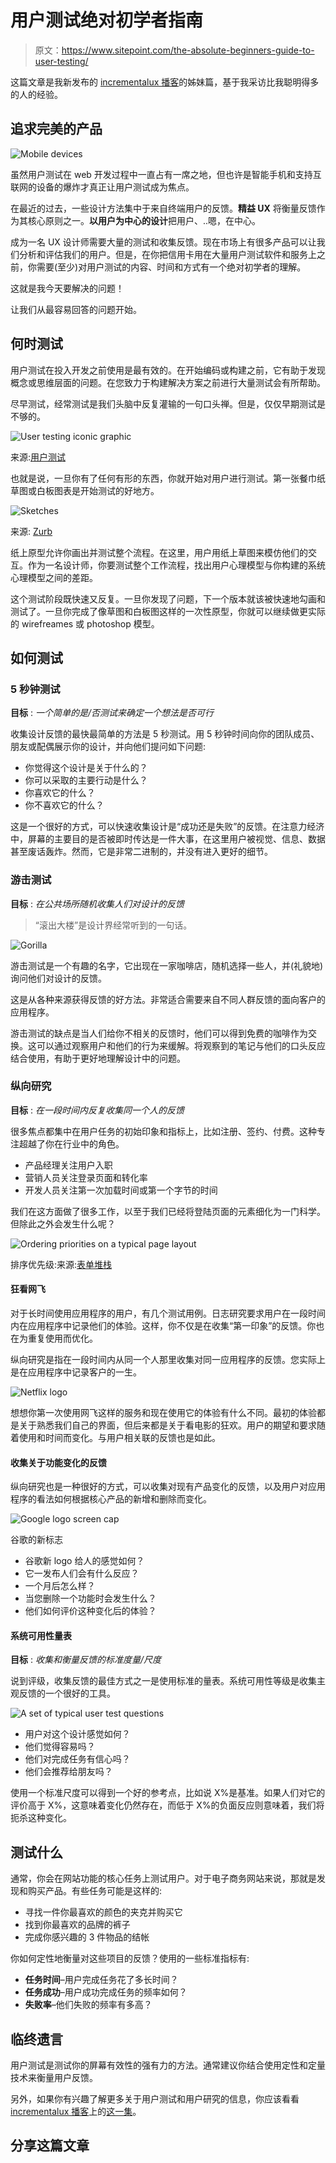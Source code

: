 # 用户测试绝对初学者指南

> 原文：<https://www.sitepoint.com/the-absolute-beginners-guide-to-user-testing/>

这篇文章是我新发布的 [incrementalux 播客](http://incrementalux.com/podcast)的姊妹篇，基于我采访比我聪明得多的人的经验。

## 追求完美的产品

![Mobile devices](img/f635c997dd358c5ddde439bc3f8fdd5b.png)

虽然用户测试在 web 开发过程中一直占有一席之地，但也许是智能手机和支持互联网的设备的爆炸才真正让用户测试成为焦点。

在最近的过去，一些设计方法集中于来自终端用户的反馈。**精益 UX** 将衡量反馈作为其核心原则之一。**以用户为中心的设计**把用户、..嗯，在中心。

成为一名 UX 设计师需要大量的测试和收集反馈。现在市场上有很多产品可以让我们分析和评估我们的用户。但是，在你把信用卡用在大量用户测试软件和服务上之前，你需要(至少)对用户测试的内容、时间和方式有一个绝对初学者的理解。

这就是我今天要解决的问题！

让我们从最容易回答的问题开始。

## 何时测试

用户测试在投入开发之前使用是最有效的。在开始编码或构建之前，它有助于发现概念或思维层面的问题。在您致力于构建解决方案之前进行大量测试会有所帮助。

尽早测试，经常测试是我们头脑中反复灌输的一句口头禅。但是，仅仅早期测试是不够的。

![User testing iconic graphic](img/937670f16221572d646c102f13bc892f.png)

来源:[用户测试](https://www.usertesting.com/blog/2015/04/14/4-reasons-why-you-should-user-test-your-product/)

也就是说，一旦你有了任何有形的东西，你就开始对用户进行测试。第一张餐巾纸草图或白板图表是开始测试的好地方。

![Sketches](img/65f5cecdc417a2e326de4a1af7fc9967.png)

来源: [Zurb](http://zurb.com/article/917/how-much-life-does-the-paper-napkin-sketc)

纸上原型允许你画出并测试整个流程。在这里，用户用纸上草图来模仿他们的交互。作为一名设计师，你要测试整个工作流程，找出用户心理模型与你构建的系统心理模型之间的差距。

这个测试阶段既快速又反复。一旦你发现了问题，下一个版本就该被快速地勾画和测试了。一旦你完成了像草图和白板图这样的一次性原型，你就可以继续做更实际的 wirefreames 或 photoshop 模型。

## 如何测试

### 5 秒钟测试

**目标** : *一个简单的是/否测试来确定一个想法是否可行*

收集设计反馈的最快最简单的方法是 5 秒测试。用 5 秒钟时间向你的团队成员、朋友或配偶展示你的设计，并向他们提问如下问题:

*   你觉得这个设计是关于什么的？
*   你可以采取的主要行动是什么？
*   你喜欢它的什么？
*   你不喜欢它的什么？

这是一个很好的方式，可以快速收集设计是“成功还是失败”的反馈。在注意力经济中，屏幕的主要目的是否被即时传达是一件大事，在这里用户被视觉、信息、数据甚至废话轰炸。然而，它是非常二进制的，并没有进入更好的细节。

### 游击测试

**目标** : *在公共场所随机收集人们对设计的反馈*

> “滚出大楼”是设计界经常听到的一句话。

![Gorilla](img/81b05d9b2b504cf43c2f690673a7145a.png)

游击测试是一个有趣的名字，它出现在一家咖啡店，随机选择一些人，并(礼貌地)询问他们对设计的反馈。

这是从各种来源获得反馈的好方法。非常适合需要来自不同人群反馈的面向客户的应用程序。

游击测试的缺点是当人们给你不相关的反馈时，他们可以得到免费的咖啡作为交换。这可以通过观察用户和他们的行为来缓解。将观察到的笔记与他们的口头反应结合使用，有助于更好地理解设计中的问题。

### 纵向研究

**目标** : *在一段时间内反复收集同一个人的反馈*

很多焦点都集中在用户任务的初始印象和指标上，比如注册、签约、付费。这种专注超越了你在行业中的角色。

*   产品经理关注用户入职
*   营销人员关注登录页面和转化率
*   开发人员关注第一次加载时间或第一个字节的时间

我们在这方面做了很多工作，以至于我们已经将登陆页面的元素细化为一门科学。但除此之外会发生什么呢？

![Ordering priorities on a typical page layout ](img/dae09e4aab27422e293f99ae002f49a1.png)

排序优先级:来源:[表单堆栈](https://www.formstack.com/the-anatomy-of-a-perfect-landing-page)

#### 狂看网飞

对于长时间使用应用程序的用户，有几个测试用例。日志研究要求用户在一段时间内在应用程序中记录他们的体验。这样，你不仅是在收集“第一印象”的反馈。你也在为重复使用而优化。

纵向研究是指在一段时间内从同一个人那里收集对同一应用程序的反馈。您实际上是在应用程序中记录客户的一生。

![Netflix logo](img/1840db7f12cc2e157759b6899b2afde5.png)

想想你第一次使用网飞这样的服务和现在使用它的体验有什么不同。最初的体验都是关于熟悉我们自己的界面，但后来都是关于看电影的狂欢。用户的期望和要求随着使用和时间而变化。与用户相关联的反馈也是如此。

#### 收集关于功能变化的反馈

纵向研究也是一种很好的方式，可以收集对现有产品变化的反馈，以及用户对应用程序的看法如何根据核心产品的新增和删除而变化。

![Google logo screen cap](img/c1d7b2df548ebadf998e310d37b6b2e0.png)

谷歌的新标志

*   谷歌新 logo 给人的感觉如何？
*   它一发布人们会有什么反应？
*   一个月后怎么样？
*   当您删除一个功能时会发生什么？
*   他们如何评价这种变化后的体验？

#### 系统可用性量表

**目标** : *收集和衡量反馈的标准度量/尺度*

说到评级，收集反馈的最佳方式之一是使用标准的量表。系统可用性等级是收集主观反馈的一个很好的工具。

![A set of typical user test questions](img/c3e2397497f139825b12577421959466.png)

*   用户对这个设计感觉如何？
*   他们觉得容易吗？
*   他们对完成任务有信心吗？
*   他们会推荐给朋友吗？

使用一个标准尺度可以得到一个好的参考点，比如说 X%是基准。如果人们对它的评价高于 X%，这意味着变化仍然存在，而低于 X%的负面反应则意味着，我们将扼杀这种变化。

## 测试什么

通常，你会在网站功能的核心任务上测试用户。对于电子商务网站来说，那就是发现和购买产品。有些任务可能是这样的:

*   寻找一件你最喜欢的颜色的夹克并购买它
*   找到你最喜欢的品牌的裤子
*   完成你感兴趣的 3 件物品的结帐

你如何定性地衡量对这些项目的反馈？使用的一些标准指标有:

*   **任务时间**–用户完成任务花了多长时间？
*   **任务成功**–用户成功完成任务的频率如何？
*   **失败率**–他们失败的频率有多高？

## 临终遗言

用户测试是测试你的屏幕有效性的强有力的方法。通常建议你结合使用定性和定量技术来衡量用户反馈。

另外，如果你有兴趣了解更多关于用户测试和用户研究的信息，你应该看看 [incrementalux 播客](http://incrementalux.com)上的[这一集](http://incrementalux.com/podcast/user-research-with-danielle-smith/)。

## 分享这篇文章